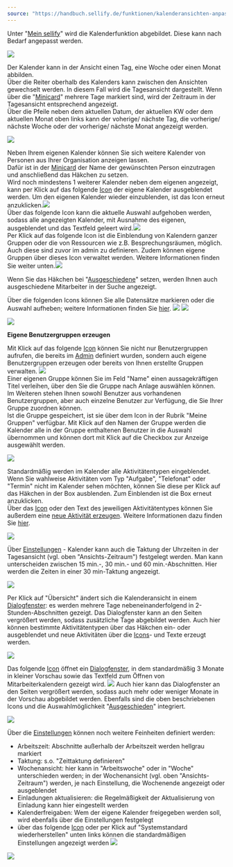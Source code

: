 ```yaml
---
source: "https://handbuch.sellify.de/funktionen/kalenderansichten-anpassen/"
---
```

Unter "[Mein sellify](https://handbuch.sellify.de/aufbau/dashboard/ "Mein sellify")" wird die Kalenderfunktion abgebildet. Diese kann nach Bedarf angepasst werden.

![](https://image.jimcdn.com/app/cms/image/transf/dimension=690x10000:format=jpg/path/s42eb4d670de94a65/image/i42d497a77c8c0b5d/version/1614092370/image.jpg)

Der Kalender kann in der Ansicht einen Tag, eine Woche oder einen Monat abbilden.  
Über die Reiter oberhalb des Kalenders kann zwischen den Ansichten gewechselt werden. In diesem Fall wird die Tagesansicht dargestellt. Wenn über die "[Minicard](https://handbuch.sellify.de/aufbau/minicard/ "Minicard")" mehrere Tage markiert sind, wird der Zeitraum in der Tagesansicht entsprechend angezeigt.  
Über die Pfeile neben dem aktuellen Datum, der aktuellen KW oder dem aktuellen Monat oben links kann der voherige/ nächste Tag, die vorherige/ nächste Woche oder der vorherige/ nächste Monat angezeigt werden.

![](https://image.jimcdn.com/app/cms/image/transf/dimension=690x10000:format=jpg/path/s42eb4d670de94a65/image/if865870130cedc45/version/1614092374/image.jpg)

Neben Ihrem eigenen Kalender können Sie sich weitere Kalender von Personen aus Ihrer Organisation anzeigen lassen.  
Dafür ist in der [Minicard](https://handbuch.sellify.de/aufbau/minicard/ "Minicard") der Name der gewünschten Person einzutragen und anschließend das Häkchen zu setzen.  
Wird noch mindestens 1 weiterer Kalender neben dem eigenen angezeigt, kann per Klick auf das folgende [Icon](https://handbuch.sellify.de/allgemein/begriffe-und-icons-aus-sellify/ "Icons aus sellify") der eigene Kalender ausgeblendet werden. Um den eigenen Kalender wieder einzublenden, ist das Icon erneut anzuklicken.![](https://businessactswiki.atlassian.net/wiki/download/thumbnails/229474567/eigener%20Kalender.png?version=1&modificationDate=1603725061307&cacheVersion=1&api=v2&width=33&height=19)  
Über das folgende Icon kann die aktuelle Auswahl aufgehoben werden, sodass alle angezeigten Kalender, mit Ausnahme des eigenen, ausgeblendet und das Textfeld geleert wird.![](https://businessactswiki.atlassian.net/wiki/download/thumbnails/229474567/Kalenderauswahl.png?version=1&modificationDate=1603725061293&cacheVersion=1&api=v2&width=31&height=32)  
Per Klick auf das folgende Icon ist die Einblendung von Kalendern ganzer Gruppen oder die von Ressourcen wie z.B. Besprechungsräumen, möglich. Auch diese sind zuvor im admin zu definieren. Zudem können eigene Gruppen über dieses Icon verwaltet werden. Weitere Informationen finden Sie weiter unten.![](https://businessactswiki.atlassian.net/wiki/download/thumbnails/229474567/Gruppenverwaltung.png?version=1&modificationDate=1603725061280&cacheVersion=1&api=v2&width=33&height=30)  

Wenn Sie das Häkchen bei "[Ausgeschiedene](https://handbuch.sellify.de/funktionen/ausgeschiedene-personen/ "Ausgeschiedene Personen")" setzen, werden Ihnen auch ausgeschiedene Mitarbeiter in der Suche angezeigt.  

Über die folgenden Icons können Sie alle Datensätze markieren oder die Auswahl aufheben; weitere Informationen finden Sie [hier](https://handbuch.sellify.de/allgemein/begriffe-und-icons-aus-sellify/ "Icons aus sellify"). ![](https://businessactswiki.atlassian.net/wiki/download/thumbnails/229474567/Auswahl%20ein.png?version=1&modificationDate=1603725061053&cacheVersion=1&api=v2&width=20&height=21) ![](https://businessactswiki.atlassian.net/wiki/download/thumbnails/229474567/Auswahl%20aus.png?version=1&modificationDate=1603725061047&cacheVersion=1&api=v2&width=20&height=20) 

![](https://image.jimcdn.com/app/cms/image/transf/dimension=690x10000:format=jpg/path/s42eb4d670de94a65/image/idfc3f0893b368d1f/version/1614092443/image.jpg)

**Eigene Benutzergruppen erzeugen**

Mit Klick auf das folgende [Icon](https://handbuch.sellify.de/allgemein/begriffe-und-icons-aus-sellify/ "Icons aus sellify") können Sie nicht nur Benutzergruppen aufrufen, die bereits im [Admin](https://handbuch.sellify.de/funktionen/admin-bereich/ "admin-Bereich") definiert wurden, sondern auch eigene Benutzergruppen erzeugen oder bereits von Ihnen erstellte Gruppen verwalten. ![](https://businessactswiki.atlassian.net/wiki/download/thumbnails/229474567/image2020-9-16_18-13-47.png?version=1&modificationDate=1603725060850&cacheVersion=1&api=v2&width=25&height=28)  
Einer eigenen Gruppe können Sie im Feld "Name" einen aussagekräftigen Titel verleihen, über den Sie die Gruppe nach Anlage auswählen können.  
Im Weiteren stehen Ihnen sowohl Benutzer aus vorhandenen Benutzergruppen, aber auch einzelne Benutzer zur Verfügung, die Sie Ihrer Gruppe zuordnen können.  
Ist die Gruppe gespeichert, ist sie über dem Icon in der Rubrik "Meine Gruppen" verfügbar. Mit Klick auf den Namen der Gruppe werden die Kalender alle in der Gruppe enthaltenen Benutzer in die Auswahl übernommen und können dort mit Klick auf die Checkbox zur Anzeige ausgewählt werden.

![](https://image.jimcdn.com/app/cms/image/transf/dimension=690x10000:format=png/path/s42eb4d670de94a65/image/ie85b82f10e65f2d3/version/1614092547/image.png)

Standardmäßig werden im Kalender alle Aktivitätentypen eingeblendet. Wenn Sie wahlweise Aktivitäten vom Typ "Aufgabe", "Telefonat" oder "Termin" nicht im Kalender sehen möchten, können Sie diese per Klick auf das Häkchen in der Box ausblenden. Zum Einblenden ist die Box erneut anzuklicken.  
Über das [Icon](https://handbuch.sellify.de/allgemein/begriffe-und-icons-aus-sellify/ "Icons aus sellify") oder den Text des jeweiligen Aktivitätentypes können Sie außerdem eine [neue Aktivität erzeugen](https://handbuch.sellify.de/funktionen/aktivit%C3%A4ten-in-sellify-erzeugen/ "Aktivitäten in sellify erzeugen"). Weitere Informationen dazu finden Sie [hier](https://handbuch.sellify.de/funktionen/aktivit%C3%A4ten-in-sellify-erzeugen/ "Aktivitäten in sellify erzeugen").

![](https://image.jimcdn.com/app/cms/image/transf/dimension=690x10000:format=jpg/path/s42eb4d670de94a65/image/i31e47a357fe2e906/version/1614092551/image.jpg)

Über [Einstellungen](https://handbuch.sellify.de/funktionen/einstellungen-und-informationen/ "Einstellungen und Informationen") - Kalender kann auch die Taktung der Uhrzeiten in der Tagesansicht (vgl. oben "Ansichts-Zeitraum") festgelegt werden. Man kann unterscheiden zwischen 15 min.-, 30 min.- und 60 min.-Abschnitten. Hier werden die Zeiten in einer 30 min-Taktung angezeigt.

![](https://image.jimcdn.com/app/cms/image/transf/dimension=690x10000:format=jpg/path/s42eb4d670de94a65/image/i8c4c5280982fce09/version/1614092554/image.jpg)

Per Klick auf "Übersicht" ändert sich die Kalenderansicht in einem [Dialogfenster](https://handbuch.sellify.de/allgemein/benutzeroberfl%C3%A4che/ "Begriffe aus sellify, Aufbau von sellify"): es werden mehrere Tage nebeneinanderfolgend in 2-Stunden-Abschnitten gezeigt. Das Dialogfenster kann an den Seiten vergrößert werden, sodass zusätzliche Tage abgebildet werden. Auch hier können bestimmte Aktivitätentypen über das Häkchen ein- oder ausgeblendet und neue Aktivitäten über die [Icons](https://handbuch.sellify.de/allgemein/begriffe-und-icons-aus-sellify/ "Icons aus sellify")\- und Texte erzeugt werden.

![](https://image.jimcdn.com/app/cms/image/transf/dimension=690x10000:format=jpg/path/s42eb4d670de94a65/image/ibf2f9a4779e0f741/version/1614092559/image.jpg)

Das folgende [Icon](https://handbuch.sellify.de/allgemein/begriffe-und-icons-aus-sellify/ "Icons aus sellify") öffnet ein [Dialogfenster](https://handbuch.sellify.de/allgemein/benutzeroberfl%C3%A4che/ "Begriffe aus sellify, Aufbau von sellify"), in dem standardmäßig 3 Monate in kleiner Vorschau sowie das Textfeld zum Öffnen von Mitarbeiterkalendern gezeigt wird. ![](https://businessactswiki.atlassian.net/wiki/download/thumbnails/229474567/Kalender_%C3%B6ffnen.png?version=1&modificationDate=1603725061060&cacheVersion=1&api=v2&width=33&height=33) Auch hier kann das Dialogfenster an den Seiten vergrößert werden, sodass auch mehr oder weniger Monate in der Vorschau abgebildet werden. Ebenfalls sind die oben beschriebenen Icons und die Auswahlmöglichkeit "[Ausgeschieden](https://handbuch.sellify.de/funktionen/ausgeschiedene-personen/ "Ausgeschiedene Personen")" integriert.

![](https://image.jimcdn.com/app/cms/image/transf/dimension=690x10000:format=jpg/path/s42eb4d670de94a65/image/i175f46f84ac7af20/version/1614092602/image.jpg)

Über die [Einstellungen](https://handbuch.sellify.de/funktionen/einstellungen-und-informationen/ "Einstellungen und Informationen") können noch weitere Feinheiten definiert werden:

- Arbeitszeit: Abschnitte außerhalb der Arbeitszeit werden hellgrau markiert
- Taktung: s.o. "Zeittaktung definieren"
- Wochenansicht: hier kann in "Arbeitswoche" oder in "Woche" unterschieden werden; in der Wochenansicht (vgl. oben "Ansichts-Zeitraum") werden, je nach Einstellung, die Wochenende angezeigt oder ausgeblendet
- Einladungen aktualisieren: die Regelmäßigkeit der Aktualisierung von Einladung kann hier eingestellt werden
- Kalenderfreigaben: Wem der eigene Kalender freigegeben werden soll, wird ebenfalls über die Einstellungen festgelegt
- über das folgende [Icon](https://handbuch.sellify.de/allgemein/begriffe-und-icons-aus-sellify/ "Icons aus sellify") oder per Klick auf "Systemstandard wiederherstellen" unten links können die standardmäßigen Einstellungen angezeigt werden ![](https://businessactswiki.atlassian.net/wiki/download/thumbnails/229474567/Systemstandard%20wiederherstellen.png?version=1&modificationDate=1603725060863&cacheVersion=1&api=v2&width=28&height=28)

![](https://image.jimcdn.com/app/cms/image/transf/dimension=690x10000:format=jpg/path/s42eb4d670de94a65/image/if767855e4dc54d1a/version/1614092693/image.jpg)